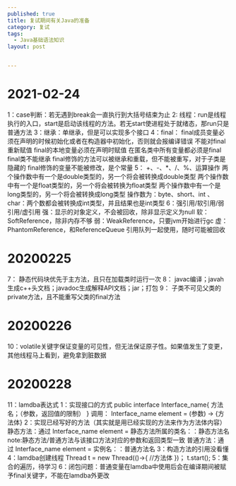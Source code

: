 ```yaml
---
published: true
title: 复试期间有关Java的准备
category: 复试
tags: 
  - Java基础语法知识
layout: post


---
```


# 2021-02-24  
1：case判断：若无遇到break会一直执行到大括号结束为止
2: 线程：run是线程执行的入口，start是启动该线程的方法。若无start使进程处于就绪态，那run只是普通方法
3：继承：单继承，但是可以实现多个接口
4：final： 	final成员变量必须在声明的时候初始化或者在构造器中初始化，否则就会报编译错误
			不能对final重新赋值
			final的本地变量必须在声明时赋值
			在匿名类中所有变量都必须是final
			final类不能继承
			final修饰的方法可以被继承和重载，但不能被重写，对于子类是隐藏的
			final修饰的变量不能被修改，是个常量
5： +、-、*、/、%、运算操作
			两个操作数中有一个是double类型的，另一个将会被转换成double类型
			两个操作数中有一个是float类型的，另一个将会被转换为float类型
			两个操作数中有一个是long类型的，另一个将会被转换成long类型
			操作数为：byte、short、int 、char：两个数都会被转换成int类型，并且结果也是int类型
6：强引用/软引用/弱引用/虚引用
	强：显示的对象定义，不会被回收，除非显示定义为null
	软：SoftReference，除非内存不够
	弱：WeakReference，只要jvm开始进行gc
	虚：PhantomReference，和ReferenceQueue 引用队列一起使用，随时可能被回收
	
# 20200225  
7：	静态代码块优先于主方法，且只在加载类时运行一次
8： javac编译；javah生成c++头文档；javadoc生成解释API文档；jar；打包
9： 子类不可见父类的private方法，且不能重写父类的final方法

# 20200226  
10：volatile关键字保证变量的可见性，但无法保证原子性。如果值发生了变更，其他线程马上看到，避免拿到脏数据

# 20200228  
11：lamdba表达式
	1：实现接口的方式
		public interface Interface_name{
			方法名；（参数，返回值的限制）
		}
		调用：
		Interface_name element = (参数) -> {方法体}
	2：实现已经写好的方法（其实就是用已经实现的方法来作为方法体内容）
		静态方法：通过 Interface_name element = 静态方法所属的类名：：静态方法名
			note:静态方法/普通方法与该接口方法对应的参数和返回类型一致
		普通方法：通过 Interface_name element = 实例名：：普通方法名
	3：构造方法的引用没看懂
	4：lamdba创建线程
		Thread t = new Thread(()->{
		//方法体
		})；
		t.start();
	5：集合的遍历，待学习
	6：闭包问题：普通变量在lamdba中使用后会在编译期间被赋予final关键字，不能在lamdba外更改
		